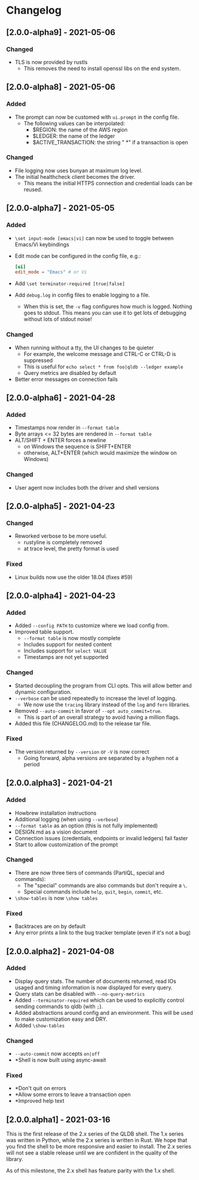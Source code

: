 # Changelog

## [2.0.0-alpha9] - 2021-05-06

### Changed

  * TLS is now provided by rustls
    - This removes the need to install openssl libs on the end system.

## [2.0.0-alpha8] - 2021-05-06

### Added
  
  * The prompt can now be customed with `ui.prompt` in the config file.
    - The following values can be interpolated:
        - $REGION: the name of the AWS region
        - $LEDGER: the name of the ledger
        - $ACTIVE_TRANSACTION: the string " *" if a transaction is open
        
### Changed
  
  * File logging now uses bunyan at maximum log level. 
  * The initial healthcheck client becomes the driver.
    - This means the initial HTTPS connection and credential loads can be reused.

## [2.0.0-alpha7] - 2021-05-05

### Added

   * `\set input-mode [emacs|vi]` can now be used to toggle between Emacs/Vi keybindings
   * Edit mode can be configured in the config file, e.g.:

     ```toml
     [ui]
     edit_mode = "Emacs" # or Vi
     ```
   * Add `\set terminator-required [true|false]`
   * Add `debug.log` in config files to enable logging to a file.
     - When this is set, the `-v` flag configures how much is logged. Nothing
       goes to stdout. This means you can use it to get lots of debugging
       without lots of stdout noise!

### Changed

  * When running without a tty, the UI changes to be quieter
     - For example, the welcome message and CTRL-C or CTRL-D is suppressed
     - This is useful for `echo select * from foo|qldb --ledger example`
     - Query metrics are disabled by default
  * Better error messages on connection fails

## [2.0.0-alpha6] - 2021-04-28

### Added

  * Timestamps now render in `--format table`
  * Byte arrays <= 32 bytes are rendered in `--format table`
  * ALT/SHIFT + ENTER forces a newline
    - on Windows the sequence is SHIFT+ENTER
    - otherwise, ALT+ENTER (which would maximize the window on Windows)
    
### Changed

  * User agent now includes both the driver and shell versions

## [2.0.0-alpha5] - 2021-04-23

### Changed

  * Reworked verbose to be more useful.
    - rustyline is completely removed
    - at trace level, the pretty format is used

### Fixed

   * Linux builds now use the older 18.04 (fixes #59)

## [2.0.0-alpha4] - 2021-04-23

### Added

  * Added `--config PATH` to customize where we load config from. 
  * Improved table support.
    - `--format table` is now mostly complete
    - Includes support for nested content
    - Includes support for `select VALUE`
    - Timestamps are not yet supported

### Changed

  * Started decoupling the program from CLI opts. This will allow better and dynamic configuration.
  * `--verbose` can be used repeatedly to increase the level of logging.
    - We now use the `tracing` library instead of the `log` and `fern` libraries.
  * Removed `--auto-commit` in favor of `--opt auto_commit=true`.
    - This is part of an overall strategy to avoid having a million flags.
  * Added this file (CHANGELOG.md) to the release tar file.
  
### Fixed

  * The version returned by `--version` or `-V` is now correct
    - Going forward, alpha versions are separated by a hyphen not a period

## [2.0.0.alpha3] - 2021-04-21

### Added

  * Howbrew installation instructions
  * Additional logging (when using `--verbose`)
  * `--format table` as an option (this is not fully implemented)
  * DESIGN.md as a vision document
  * Connection issues (credentials, endpoints or invalid ledgers) fail faster
  * Start to allow customization of the prompt 

### Changed

  * There are now three tiers of commands (PartiQL, special and commands):
    - The "special" commands are also commands but don't require a `\`.
    - Special commands include `help`, `quit`, `begin`, `commit`, etc.
  * `\show-tables` is now `\show tables`

### Fixed

  * Backtraces are on by default
  * Any error prints a link to the bug tracker template (even if it's not a bug)

## [2.0.0.alpha2] - 2021-04-08

### Added

  * Display query stats. The number of documents returned, read IOs usaged and timing information is now displayed for every query.
  * Query stats can be disabled with `--no-query-metrics`
  * Added `--terminator-required` which can be used to explicitly control sending commands to qldb (with `;`).
  * Added abstractions around config and an environment. This will be used to make customization easy and DRY.
  * Added `\show-tables`

### Changed

  * `--auto-commit` now accepts `on|off`
  * *Shell is now built using async-await

### Fixed

  * *Don't quit on errors
  * *Allow some errors to leave a transaction open
  * *Improved help text

## [2.0.0.alpha1] - 2021-03-16

This is the first release of the 2.x series of the QLDB shell. The 1.x series was written in Python, while the 2.x series is written in Rust. We hope that you find the shell to be more
responsive and easier to install. The 2.x series will not see a stable release until we are confident in the quality of the library.

As of this milestone, the 2.x shell has feature parity with the 1.x shell.
